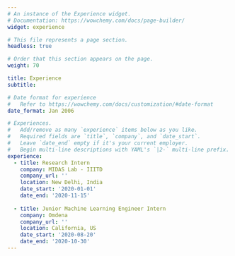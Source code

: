 ```yaml
---
# An instance of the Experience widget.
# Documentation: https://wowchemy.com/docs/page-builder/
widget: experience

# This file represents a page section.
headless: true

# Order that this section appears on the page.
weight: 70

title: Experience
subtitle:

# Date format for experience
#   Refer to https://wowchemy.com/docs/customization/#date-format
date_format: Jan 2006

# Experiences.
#   Add/remove as many `experience` items below as you like.
#   Required fields are `title`, `company`, and `date_start`.
#   Leave `date_end` empty if it's your current employer.
#   Begin multi-line descriptions with YAML's `|2-` multi-line prefix.
experience:
  - title: Research Intern
    company: MIDAS Lab - IIITD
    company_url: ''
    location: New Delhi, India
    date_start: '2020-01-01'
    date_end: '2020-11-15'
    
  - title: Junior Machine Learning Engineer Intern
    company: Omdena
    company_url: ''
    location: California, US
    date_start: '2020-08-20'
    date_end: '2020-10-30'
---
```

